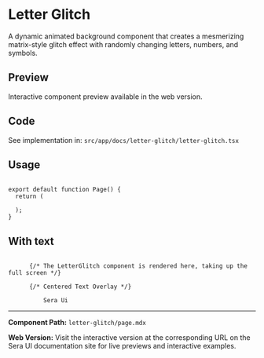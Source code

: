 # Letter Glitch 

A dynamic animated background component that creates a mesmerizing matrix-style glitch effect with randomly changing letters, numbers, and symbols.

## Preview

Interactive component preview available in the web version.

## Code

See implementation in: `src/app/docs/letter-glitch/letter-glitch.tsx`

## Usage

```tsx

export default function Page() {
  return (

  );
}
```

## With text

```tsx

      {/* The LetterGlitch component is rendered here, taking up the full screen */}
      
      {/* Centered Text Overlay */}

          Sera Ui

```

---

**Component Path:** `letter-glitch/page.mdx`

**Web Version:** Visit the interactive version at the corresponding URL on the Sera UI documentation site for live previews and interactive examples.
